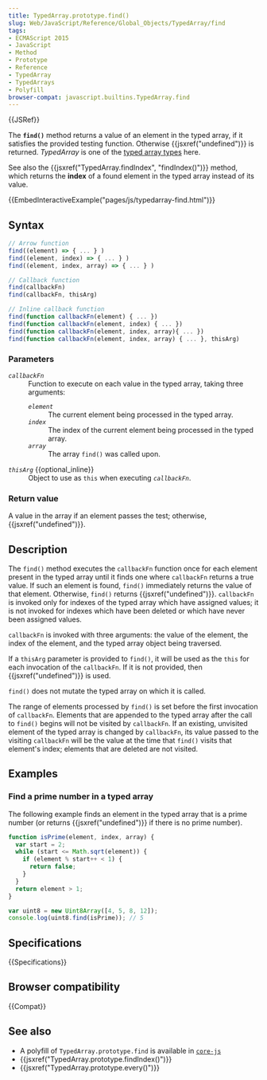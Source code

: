 ```yaml
---
title: TypedArray.prototype.find()
slug: Web/JavaScript/Reference/Global_Objects/TypedArray/find
tags:
- ECMAScript 2015
- JavaScript
- Method
- Prototype
- Reference
- TypedArray
- TypedArrays
- Polyfill
browser-compat: javascript.builtins.TypedArray.find
---
```

{{JSRef}}

The **`find()`** method returns a value of an element in the typed array, if it
satisfies the provided testing function. Otherwise
{{jsxref("undefined")}} is returned. _TypedArray_ is one of the
[typed array types](/en-US/docs/Web/JavaScript/Reference/Global_Objects/TypedArray#TypedArray_objects)
here.

See also the {{jsxref("TypedArray.findIndex", "findIndex()")}}
method, which returns the **index** of a found element in the typed array
instead of its value.

{{EmbedInteractiveExample("pages/js/typedarray-find.html")}}

## Syntax

```js
// Arrow function
find((element) => { ... } )
find((element, index) => { ... } )
find((element, index, array) => { ... } )

// Callback function
find(callbackFn)
find(callbackFn, thisArg)

// Inline callback function
find(function callbackFn(element) { ... })
find(function callbackFn(element, index) { ... })
find(function callbackFn(element, index, array){ ... })
find(function callbackFn(element, index, array) { ... }, thisArg)
```

### Parameters

<dl><dt><code><var>callbackFn</var></code></dt><dd>Function to execute on each value in the typed array, taking three arguments:<dl><dt><code><var>element</var></code></dt><dd>The current element being processed in the typed array.</dd><dt><code><var>index</var></code></dt><dd>The index of the current element being processed in the typed array.</dd><dt><code><var>array</var></code></dt><dd>The array <code>find()</code> was called upon.</dd></dl></dd><dt><code><var>thisArg</var></code> {{optional_inline}}</dt><dd>Object to use as <code>this</code> when executing <code><var>callbackFn</var></code>.</dd></dl>

### Return value

A value in the array if an element passes the test; otherwise,
{{jsxref("undefined")}}.

## Description

The `find()` method executes the `callbackFn` function once for each element
present in the typed array until it finds one where `callbackFn` returns a true
value. If such an element is found, `find()` immediately returns the value of
that element. Otherwise, `find()` returns {{jsxref("undefined")}}.
`callbackFn` is invoked only for indexes of the typed array which have assigned
values; it is not invoked for indexes which have been deleted or which have
never been assigned values.

`callbackFn` is invoked with three arguments: the value of the element, the
index of the element, and the typed array object being traversed.

If a `thisArg` parameter is provided to `find()`, it will be used as the `this`
for each invocation of the `callbackFn`. If it is not provided, then
{{jsxref("undefined")}} is used.

`find()` does not mutate the typed array on which it is called.

The range of elements processed by `find()` is set before the first invocation
of `callbackFn`. Elements that are appended to the typed array after the call to
`find()` begins will not be visited by `callbackFn`. If an existing, unvisited
element of the typed array is changed by `callbackFn`, its value passed to the
visiting `callbackFn` will be the value at the time that `find()` visits that
element's index; elements that are deleted are not visited.

## Examples

### Find a prime number in a typed array

The following example finds an element in the typed array that is a prime number
(or returns {{jsxref("undefined")}} if there is no prime number).

```js
function isPrime(element, index, array) {
  var start = 2;
  while (start <= Math.sqrt(element)) {
    if (element % start++ < 1) {
      return false;
    }
  }
  return element > 1;
}

var uint8 = new Uint8Array([4, 5, 8, 12]);
console.log(uint8.find(isPrime)); // 5
```

## Specifications

{{Specifications}}

## Browser compatibility

{{Compat}}

## See also

- A polyfill of `TypedArray.prototype.find` is available in
  [`core-js`](https://github.com/zloirock/core-js#ecmascript-typed-arrays)
- {{jsxref("TypedArray.prototype.findIndex()")}}
- {{jsxref("TypedArray.prototype.every()")}}
